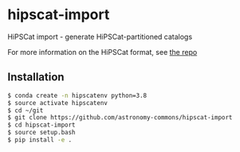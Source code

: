 # hipscat-import

HiPSCat import - generate HiPSCat-partitioned catalogs

For more information on the HiPSCat format, see [the repo](https://github.com/astronomy-commons/hipscat)

## Installation

```bash
$ conda create -n hipscatenv python=3.8
$ source activate hipscatenv
$ cd ~/git
$ git clone https://github.com/astronomy-commons/hipscat-import
$ cd hipscat-import
$ source setup.bash
$ pip install -e .
```